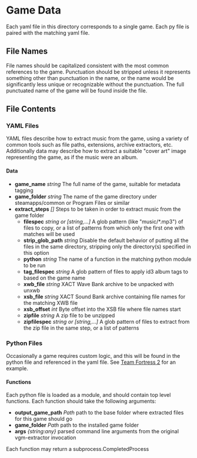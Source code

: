 # Game Data

Each yaml file in this directory corresponds to a single game.
Each py file is paired with the matching yaml file.

## File Names

File names should be capitalized consistent with the most common references to the game. Punctuation should be stripped unless it represents something other than punctuation in the name, or the name would be significantly less unique or recognizable without the punctuation. The full punctuated name of the game will be found inside the file.

## File Contents

### YAML Files

YAML files describe how to extract music from the game, using a variety of common tools such as file paths, extensions, archive extractors, etc. Additionally data may describe how to extract a suitable "cover art" image representing the game, as if the music were an album.

#### Data

* **game_name** *string* The full name of the game, suitable for metadata tagging
* **game_folder** *string* The name of the game directory under steamapps/common or Program Files or similar
* **extract_steps** *[]* Steps to be taken in order to extract music from the game folder
  * **filespec** *string or [string,...]* A glob pattern (like "music/*.mp3") of files to copy, or a list of patterns from which only the first one with matches will be used
  * **strip_glob_path** *string* Disable the default behavior of putting all the files in the same directory, stripping only the directory(s) specified in this option
  * **python** *string* The name of a function in the matching python module to be run
  * **tag_filespec** *string* A glob pattern of files to apply id3 album tags to based on the game name
  * **xwb_file** *string* XACT Wave Bank archive to be unpacked with unxwb
  * **xsb_file** *string* XACT Sound Bank archive containing file names for the matching XWB file
  * **xsb_offset** *int* Byte offset into the XSB file where file names start
  * **zipfile** *string* A zip file to be unzipped
  * **zipfilespec** *string or [string,...]* A glob pattern of files to extract from the zip file in the same step, or a list of patterns

### Python Files

Occasionally a game requires custom logic, and this will be found in the python file and referenced in the yaml file. See [Team Fortress 2](Team%20Fortress%202.py) for an example.

#### Functions

Each python file is loaded as a module, and should contain top level functions. Each function should take the following arguments:

* **output_game_path** *Path* path to the base folder where extracted files for this game should go
* **game_folder** *Path* path to the installed game folder
* **args** *{string:any}* parsed command line arguments from the original vgm-extractor invocation

Each function may return a subprocess.CompletedProcess
